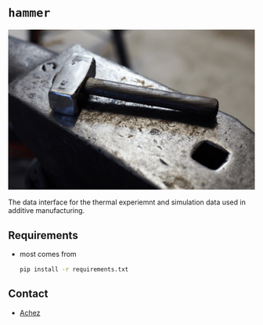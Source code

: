 # `hammer`
![replaced](./resources/images/hammer2.png)

The data interface for the thermal experiemnt and simulation data used in additive manufacturing.

## Requirements

* most comes from 
	```bash
	pip install -r requirements.txt
	```


## Contact

* [Achez](jiangcechen@gmail.com)

